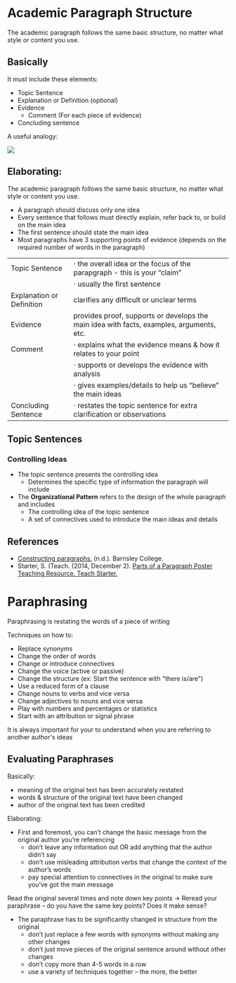# Academic Paragraph Structure

The academic paragraph follows the same basic structure, no matter what style or content you use.

## Basically
It must include these elements:
- Topic Sentence
- Explanation or Definition (optional)
- Evidence
  - Comment (For each piece of evidence)
- Concluding sentence 

A useful analogy:

![](image.png)

## Elaborating:

The academic paragraph follows the same basic structure, no matter what 
style or content you use.

- A paragraph should discuss only one idea
- Every sentence that follows must directly explain, refer back to, or build on the main idea
- The first sentence should state the main idea
- Most paragraphs have 3 supporting points of evidence (depends on the required number of words in the paragraph)

| | |
|---|---|
| Topic Sentence | $\cdot$ the overall idea or the focus of the parapgraph - this is your “claim” |
| | $\cdot$ usually the first sentence |
| Explanation or Definition | clarifies any difficult or unclear terms |
| Evidence | provides proof, supports or develops the main idea with facts, examples, arguments, etc. |
| Comment | $\cdot$ explains what the evidence means & how it relates to your point |
| | $\cdot$ supports or develops the evidence with analysis |
| | $\cdot$ gives examples/details to help us “believe” the main ideas |
| Concluding Sentence | $\cdot$ restates the topic sentence for extra clarification or observations |

## Topic Sentences
### Controlling Ideas

- The topic sentence presents the controlling idea
    - Determines the specific type of information the paragraph will include
- The **Organizational Pattern** refers to the design of the whole paragraph and includes
  - The controlling idea of the topic sentence
  - A set of connectives used to introduce the main ideas and details

## References

- [Constructing paragraphs.](https://www.barnsley.ac.uk/shops-services/higher-education-library/study-skills/constructing-paragraphs/) (n.d.). Barnsley College.
- Starter, S. (Teach. (2014, December 2). [Parts of a Paragraph Poster Teaching Resource. Teach Starter.](https://www.teachstarter.com/au/teaching-resource/parts-paragraph-poster/)

# Paraphrasing

Paraphrasing is restating the words of a piece of writing

Techniques on how to:
- Replace synonyms
- Change the order of words
- Change or introduce connectives
- Change the voice (active or passive)
- Change the structure (ex: Start the sentence with "there is/are")
- Use a reduced form of a clause
- Change nouns to verbs and vice versa
- Change adjectives to nouns and vice versa
- Play with numbers and percentages or statistics
- Start with an attribution or signal phrase

It is always important for your to understand when you are referring to another author's ideas

## Evaluating Paraphrases

Basically:
- meaning of the original text has been accurately restated
- words & structure of the original text have been changed 
- author of the original text has been credited

Elaborating:
- First and foremost, you can’t change the basic message from the original author you’re referencing
    - don’t leave any information out OR add anything that the author didn’t say
    - don’t use misleading attribution verbs that change the context of the author’s words 
    - pay special attention to connectives in the original to make sure you’ve got the main message

Read the original several times and note down key points $\to$ Reread your paraphrase – do you have the same key points? Does it make sense?

- The paraphrase has to be significantly changed in structure from the 
original 
    - don’t just replace a few words with synonyms without making any other changes
    - don’t just move pieces of the original sentence around without other changes
    - don’t copy more than 4-5 words in a row
    - use a variety of techniques together – the more, the better  